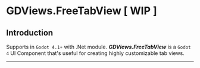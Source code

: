 # GDViews.FreeTabView [ WIP ]

## Introduction

Supports in `Godot 4.1+` with .Net module.
***GDViews.FreeTabView*** is a `Godot 4` UI Component that's useful for creating highly customizable tab views.
****
